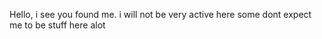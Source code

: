 Hello, i see you found me. i will not be very active here some dont expect me to be stuff here alot
